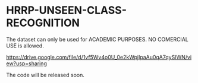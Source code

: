 # HRRP-UNSEEN-CLASS-RECOGNITION
The dataset can only be used for ACADEMIC PURPOSES. NO COMERCIAL USE is allowed.

https://drive.google.com/file/d/1vf5Wv4o0U_0e2kWpjIpaAu0qA7qySIWN/view?usp=sharing

The code will be released soon.
